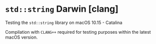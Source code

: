 # `std::string` Darwin [clang]
Testing the `std::string` library on macOS 10.15 - Catalina

Compilation with `CLANG++` required for testing purposes within the latest macOS version.